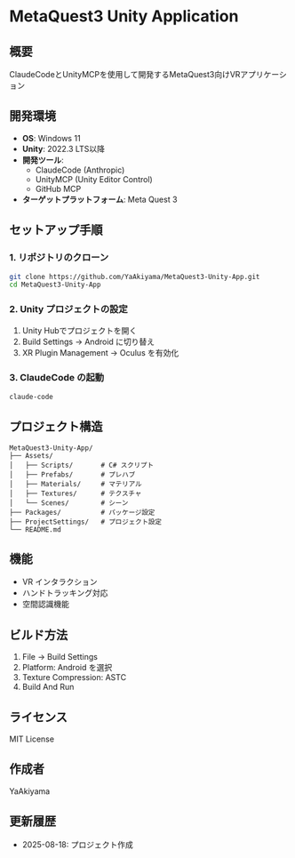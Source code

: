 # MetaQuest3 Unity Application

## 概要
ClaudeCodeとUnityMCPを使用して開発するMetaQuest3向けVRアプリケーション

## 開発環境
- **OS**: Windows 11
- **Unity**: 2022.3 LTS以降
- **開発ツール**: 
  - ClaudeCode (Anthropic)
  - UnityMCP (Unity Editor Control)
  - GitHub MCP
- **ターゲットプラットフォーム**: Meta Quest 3

## セットアップ手順

### 1. リポジトリのクローン
```bash
git clone https://github.com/YaAkiyama/MetaQuest3-Unity-App.git
cd MetaQuest3-Unity-App
```

### 2. Unity プロジェクトの設定
1. Unity Hubでプロジェクトを開く
2. Build Settings → Android に切り替え
3. XR Plugin Management → Oculus を有効化

### 3. ClaudeCode の起動
```bash
claude-code
```

## プロジェクト構造
```
MetaQuest3-Unity-App/
├── Assets/
│   ├── Scripts/       # C# スクリプト
│   ├── Prefabs/       # プレハブ
│   ├── Materials/     # マテリアル
│   ├── Textures/      # テクスチャ
│   └── Scenes/        # シーン
├── Packages/          # パッケージ設定
├── ProjectSettings/   # プロジェクト設定
└── README.md
```

## 機能
- VR インタラクション
- ハンドトラッキング対応
- 空間認識機能

## ビルド方法
1. File → Build Settings
2. Platform: Android を選択
3. Texture Compression: ASTC
4. Build And Run

## ライセンス
MIT License

## 作成者
YaAkiyama

## 更新履歴
- 2025-08-18: プロジェクト作成